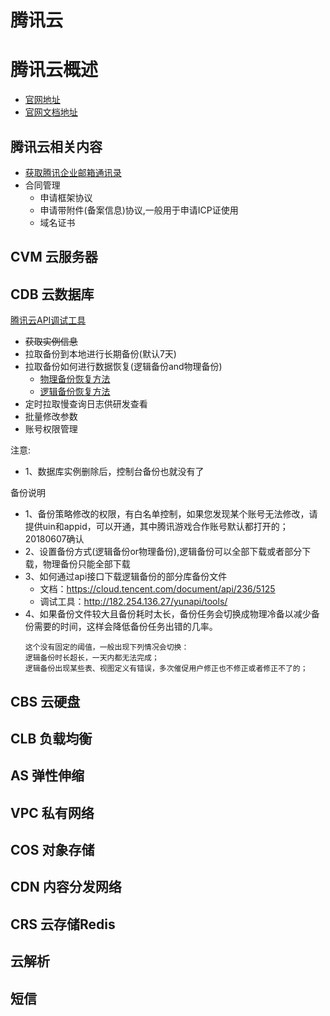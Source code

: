 # 腾讯云

# 腾讯云概述
- [官网地址](https://cloud.tencent.com/)
- [官网文档地址](https://cloud.tencent.com/document/product)

## 腾讯云相关内容
- [获取腾讯企业邮箱通讯录](https://github.com/b1ngz/tencent_exmail)
- 合同管理
  - 申请框架协议
  - 申请带附件(备案信息)协议,一般用于申请ICP证使用
  - 域名证书

## CVM 云服务器
## CDB 云数据库
[腾讯云API调试工具](https://wx.yuczou.club/api.html)

- ~~获取实例信息~~
- 拉取备份到本地进行长期备份(默认7天)
- 拉取备份如何进行数据恢复(逻辑备份and物理备份)
  - [物理备份恢复方法](https://cloud.tencent.com/document/product/236/7944)
  - [逻辑备份恢复方法](#)
- 定时拉取慢查询日志供研发查看
- 批量修改参数
- 账号权限管理

注意:
- 1、数据库实例删除后，控制台备份也就没有了

备份说明
- 1、备份策略修改的权限，有白名单控制，如果您发现某个账号无法修改，请提供uin和appid，可以开通，其中腾讯游戏合作账号默认都打开的；20180607确认
- 2、设置备份方式(逻辑备份or物理备份),逻辑备份可以全部下载或者部分下载，物理备份只能全部下载
- 3、如何通过api接口下载逻辑备份的部分库备份文件
  - 文档：https://cloud.tencent.com/document/api/236/5125
  - 调试工具：http://182.254.136.27/yunapi/tools/
- 4、如果备份文件较大且备份耗时太长，备份任务会切换成物理冷备以减少备份需要的时间，这样会降低备份任务出错的几率。
  ```
  这个没有固定的阈值，一般出现下列情况会切换：
  逻辑备份时长超长，一天内都无法完成；
  逻辑备份出现某些表、视图定义有错误，多次催促用户修正也不修正或者修正不了的；
  ```
## CBS 云硬盘
## CLB 负载均衡
## AS 弹性伸缩
## VPC 私有网络
## COS 对象存储
## CDN 内容分发网络
## CRS 云存储Redis
## 云解析
## 短信
